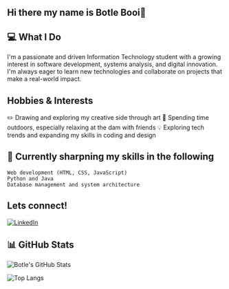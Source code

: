 ## Hi there my name is Botle Booi👋

## 💻 What I Do
I'm a passionate and driven Information Technology student with a growing interest in software development, systems analysis, and digital innovation. I'm always eager to learn new technologies and collaborate on projects that make a real-world impact.

## Hobbies & Interests
✏️ Drawing and exploring my creative side through art
🌅 Spending time outdoors, especially relaxing at the dam with friends
💡 Exploring tech trends and expanding my skills in coding and design

## 🌱 Currently sharpning my skills in the following
    Web development (HTML, CSS, JavaScript)
    Python and Java
    Database management and system architecture
## Lets connect!
[![LinkedIn](https://img.shields.io/badge/LinkedIn-Botle%20Booi-blue?style=flat-square&logo=linkedin)](https://www.linkedin.com/in/botle-booi-0155a8274)

## 📊 GitHub Stats
![Botle's GitHub Stats](https://github-readme-stats.vercel.app/api?username=BooiBotle&show_icons=true&theme=radical)

![Top Langs](https://github-readme-stats.vercel.app/api/top-langs/?username=BooiBotle&layout=compact&theme=radical)






